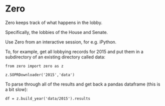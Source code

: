 # Zero
Zero keeps track of what happens in the lobby.

Specifically, the lobbies of the House and Senate.

Use Zero from an interactive session, for e.g. iPython.

To, for example, get all lobbying records for 2015 and put them in a subdirectory of an existing directory called data:

`from zero import zero as z`

`z.SOPRDownloader('2015','data')`

To parse through all of the results and get back a pandas dataframe (this is a bit slow):

`df = z.build_year('data/2015').results`


